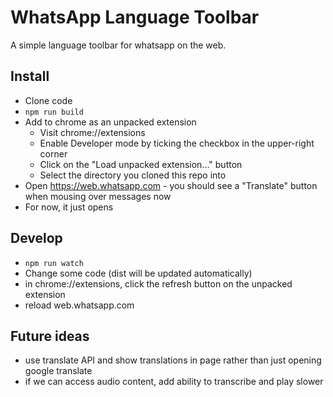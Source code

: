 # WhatsApp Language Toolbar

A simple language toolbar for whatsapp on the web.

## Install
- Clone code
- `npm run build`
- Add to chrome as an unpacked extension
  - Visit chrome://extensions
  - Enable Developer mode by ticking the checkbox in the upper-right corner
  - Click on the "Load unpacked extension..." button
  - Select the directory you cloned this repo into
- Open https://web.whatsapp.com - you should see a "Translate" button when mousing over messages now
- For now, it just opens 

## Develop
- `npm run watch`
- Change some code (dist will be updated automatically)
- in chrome://extensions, click the refresh button on the unpacked extension
- reload web.whatsapp.com

## Future ideas
- use translate API and show translations in page rather than just opening google translate
- if we can access audio content, add ability to transcribe and play slower